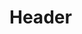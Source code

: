 <!-- TITLE: Introduction To UX -->
<!-- SUBTITLE: A quick summary of Introduction To UX -->

# Header